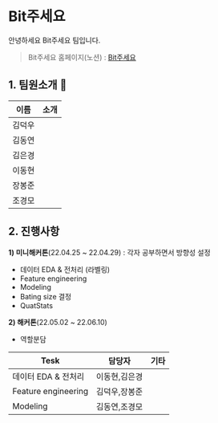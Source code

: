 # Bit주세요

안녕하세요 Bit주세요 팀입니다.

> Bit주세요 홈페이지(노션) : [Bit주세요](https://www.notion.so/Bit-572682b84cf4461eadffd8fcec61f14f, "Notion link")

## 1. 팀원소개 🍎
| 이름 | 소개 |
| ------ | ---------------------- |
| 김덕우 |  |
| 김동연 |  |
| 김은경 |  |
| 이동현 |  |
| 장봉준 |  |
| 조경모 |  |


## 2. 진행사항
**1) 미니해커톤**(22.04.25 ~ 22.04.29) : 각자 공부하면서 방향성 설정
- 데이터 EDA & 전처리 (라벨링)
- Feature engineering
- Modeling
- Bating size 결정
- QuatStats

**2) 해커톤**(22.05.02 ~ 22.06.10)
- 역할분담

| Tesk | 담당자 | 기타 |
| -------  | ------ | ------|
| 데이터 EDA & 전처리 | 이동현,김은경 |  |
| Feature engineering | 김덕우,장봉준 |  |
| Modeling | 김동연,조경모 |  |






